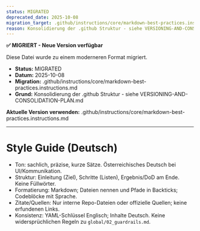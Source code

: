 ```yaml
---
status: MIGRATED
deprecated_date: 2025-10-08
migration_target: .github/instructions/core/markdown-best-practices.instructions.md
reason: Konsolidierung der .github Struktur - siehe VERSIONING-AND-CONSOLIDATION-PLAN.md
---
```


**✅ MIGRIERT - Neue Version verfügbar**

Diese Datei wurde zu einem moderneren Format migriert.

- **Status:** MIGRATED
- **Datum:** 2025-10-08
- **Migration:** .github/instructions/core/markdown-best-practices.instructions.md
- **Grund:** Konsolidierung der .github Struktur - siehe VERSIONING-AND-CONSOLIDATION-PLAN.md

**Aktuelle Version verwenden:** .github/instructions/core/markdown-best-practices.instructions.md

---

# Style Guide (Deutsch)

- Ton: sachlich, präzise, kurze Sätze. Österreichisches Deutsch bei UI/Kommunikation.
- Struktur: Einleitung (Ziel), Schritte (Listen), Ergebnis/DoD am Ende. Keine Füllwörter.
- Formatierung: Markdown; Dateien nennen und Pfade in Backticks; Codeblöcke mit Sprache.
- Zitate/Quellen: Nur interne Repo-Dateien oder offizielle Quellen; keine erfundenen Links.
- Konsistenz: YAML-Schlüssel Englisch; Inhalte Deutsch. Keine widersprüchlichen Regeln zu `global/02_guardrails.md`.
